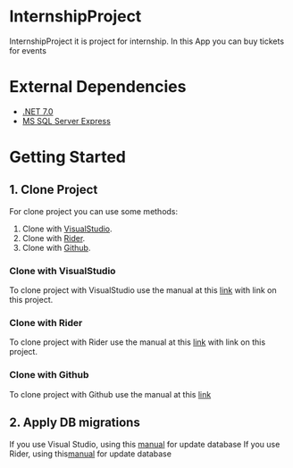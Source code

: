 # InternshipProject
InternshipProject it is project for internship. In this App you can buy tickets for events
# External Dependencies
* [.NET 7.0](https://learn.microsoft.com/en-us/dotnet/csharp/whats-new/csharp-10) 
* [MS SQL Server Express](https://www.microsoft.com/ru-RU/download/details.aspx?id=101064)
# Getting Started
## 1. Clone Project
For clone project you can use some methods:
1. Clone with [VisualStudio](#Clone-with-VisualStudio).
2. Clone with [Rider](#Clone-with-Rider).
3. Clone with [Github](#Clone-with-Github).
### Clone with VisualStudio
To clone project with VisualStudio use the manual at this [link](https://learn.microsoft.com/en-us/visualstudio/version-control/git-clone-repository?view=vs-2022) with link on this project.
### Clone with Rider
To clone project with Rider use the manual at this [link](https://www.jetbrains.com/help/rider/Cloning_repository.html#clone_project_from_welcome_screen) with link on this project.
### Clone with Github
To clone project with Github use the manual at this [link](https://docs.github.com/en/repositories/creating-and-managing-repositories/cloning-a-repository)
## 2. Apply DB migrations
If you use Visual Studio, using this [manual](https://learn.microsoft.com/en-us/ef/core/managing-schemas/migrations/?WT.mc_id=-blog-shchowd&tabs=vs) for update database
If you use Rider, using this[manual](https://blog.jetbrains.com/dotnet/2017/08/09/running-entity-framework-core-commands-rider/) for update database
